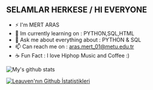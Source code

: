 ## SELAMLAR HERKESE / HI EVERYONE ##
* ⚡ I'm MERT ARAS
* 🌱 Im currently learning on : PYTHON,SQL,HTML 
* 💬 Ask me about everything about : PYTHON & SQL 
* 📫 Can reach me on : aras.mert_01@metu.edu.tr
* ☕ Fun Fact : I love Hiphop Music and Coffee :)

![My's github stats](https://github-readme-stats.vercel.app/api?username=Leauven&show_icons=true&theme=radical)

[![Leauven'nın Github İstatistikleri](https://github-readme-stats.vercel.app/api?username=Leauven)](https://github.com/Leauven/github-readme-stats)
